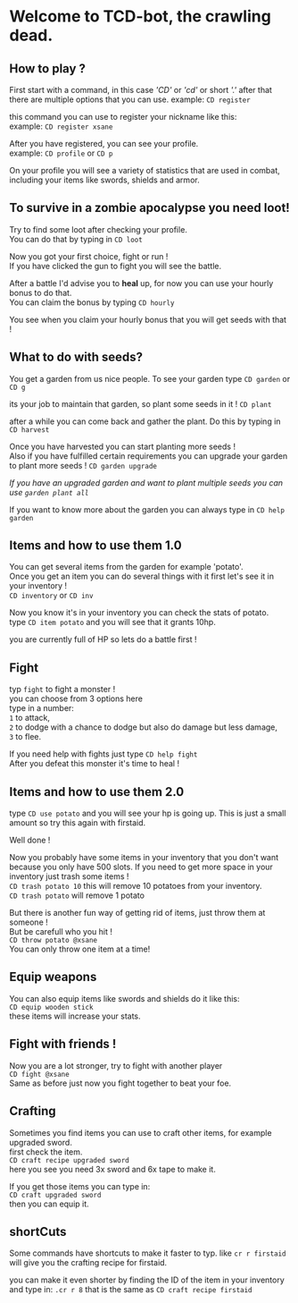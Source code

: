 # Welcome to TCD-bot, the crawling dead. 
## How to play ? 

First start with a command, in this case _'CD'_ or _'cd'_ or short _'.'_ after that there are multiple options that you can use.
example: `CD register` 

this command you can use to register your nickname like this:  
example: `CD register xsane`

After you have registered, you can see your profile.   
example: `CD profile` or `CD p`   

On your profile you will see a variety of statistics that are used in combat, including your items like swords, shields and armor.

## To survive in a zombie apocalypse you need loot!

Try to find some loot after checking your profile.  
You can do that by typing in `CD loot`

Now you got your first choice, fight or run !  
If you have clicked the gun to fight you will see the battle.

After a battle I'd advise you to **heal** up, for now you can use your hourly bonus to do that.  
You can claim the bonus by typing `CD hourly`

You see when you claim your hourly bonus that you will get seeds with that ! 

## What to do with seeds? 

You get a garden from us nice people. To see your garden type `CD garden` or `CD g`

its your job to maintain that garden, so plant some seeds in it ! `CD plant` 

after a while you can come back and gather the plant. Do this by typing in `CD harvest`

Once you have harvested you can start planting more seeds !  
Also if you have fulfilled certain requirements you can upgrade your garden to plant more seeds !
`CD garden upgrade`

*If you have an upgraded garden and want to plant multiple seeds you can use `garden plant all`* 
 
If you want to know more about the garden you can always type in `CD help garden`

## Items and how to use them 1.0
You can get several items from the garden for example 'potato'.  
Once you get an item you can do several things with it first let's see it in your inventory !  
`CD inventory` or `CD inv`

Now you know it's in your inventory you can check the stats of potato.  
type `CD item potato` and you will see that it grants 10hp. 

you are currently full of HP so lets do a battle first !

## Fight
typ `fight` to fight a monster !  
you can choose from 3 options here   
type in a number:  
`1` to attack,   
`2` to dodge with a chance to dodge but also do damage but less damage,  
`3` to flee.

If you need help with fights just type `CD help fight`   
After you defeat this monster it's time to heal !

## Items and how to use them 2.0
type `CD use potato` and you will see your hp is going up. This is just a small amount so try this again with firstaid.

Well done ! 

Now you probably have some items in your inventory that you don't want because you only have 500 slots.
If you need to get more space in your inventory just trash some items !   
`CD trash potato 10`
this will remove 10 potatoes from your inventory.  
`CD trash potato` 
will remove 1 potato

But there is another fun way of getting rid of items, just throw them at someone !  
But be carefull who you hit !  
`CD throw potato @xsane`  
You can only throw one item at a time!

## Equip weapons
You can also equip items like swords and shields do it like this:  
`CD equip wooden stick`  
these items will increase your stats.

## Fight with friends !
Now you are a lot stronger, try to fight with another player  
`CD fight @xsane`   
Same as before just now you fight together to beat your foe.

## Crafting
Sometimes you find items you can use to craft other items, for example upgraded sword.  
first check the item.  
`CD craft recipe upgraded sword`  
here you see you need 3x sword and 6x tape to make it.

If you get those items you can type in:  
`CD craft upgraded sword`   
then you can equip it.

## shortCuts
Some commands have shortcuts to make it faster to typ.
like `cr r firstaid`    
 will give you the crafting recipe for firstaid.

you can make it even shorter by finding the ID of the item in your inventory and type in:
`.cr r 8` that is the same as `CD craft recipe firstaid`
